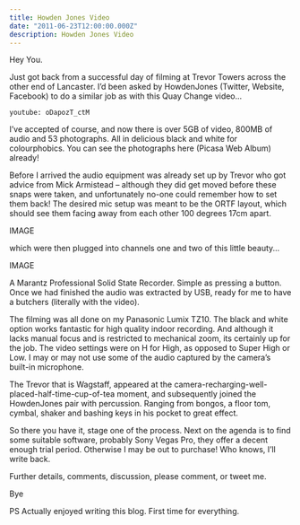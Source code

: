 ```yaml
---
title: Howden Jones Video
date: "2011-06-23T12:00:00.000Z"
description: Howden Jones Video
---
```


Hey You.

Just got back from a successful day of filming at Trevor Towers across the other
end of Lancaster. I’d been asked by HowdenJones (Twitter, Website, Facebook) to
do a similar job as with this Quay Change video...

`youtube: oDapozT_ctM`

I’ve accepted of course, and now there is over 5GB of video, 800MB of audio and
53 photographs. All in delicious black and white for colourphobics. You can see
the photographs here (Picasa Web Album) already!

Before I arrived the audio equipment was already set up by Trevor who got advice
from Mick Armistead – although they did get moved before these snaps were taken,
and unfortunately no-one could remember how to set them back! The desired mic
setup was meant to be the ORTF layout, which should see them facing away from
each other 100 degrees 17cm apart.

IMAGE

which were then plugged into channels one and two of this little beauty...

IMAGE

A Marantz Professional Solid State Recorder. Simple as pressing a button. Once
we had finished the audio was extracted by USB, ready for me to have a butchers
(literally with the video).

The filming was all done on my Panasonic Lumix TZ10. The black and white option
works fantastic for high quality indoor recording. And although it lacks manual
focus and is restricted to mechanical zoom, its certainly up for the job. The
video settings were on H for High, as opposed to Super High or Low. I may or may
not use some of the audio captured by the camera’s built-in microphone.

The Trevor that is Wagstaff, appeared at the
camera-recharging-well-placed-half-time-cup-of-tea moment, and subsequently
joined the HowdenJones pair with percussion. Ranging from bongos, a floor tom,
cymbal, shaker and bashing keys in his pocket to great effect.

So there you have it, stage one of the process. Next on the agenda is to find
some suitable software, probably Sony Vegas Pro, they offer a decent enough
trial period. Otherwise I may be out to purchase! Who knows, I’ll write back.

Further details, comments, discussion, please comment, or tweet me.

Bye

PS Actually enjoyed writing this blog. First time for everything.
